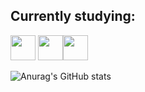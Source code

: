 ##  Currently studying:
<img src="https://cdn.jsdelivr.net/gh/devicons/devicon/icons/debian/debian-original.svg" width="40px" height="40px"/> <img src="https://cdn.jsdelivr.net/gh/devicons/devicon/icons/docker/docker-original.svg" width="40px" height="40px" /><img src="https://cdn.jsdelivr.net/gh/devicons/devicon/icons/java/java-original-wordmark.svg" width="40px" height="40px"/>
          
               

![Anurag's GitHub stats](https://github-readme-stats.vercel.app/api?username=lucaspereirasouza&showicons=true&theme=shadow_red)
